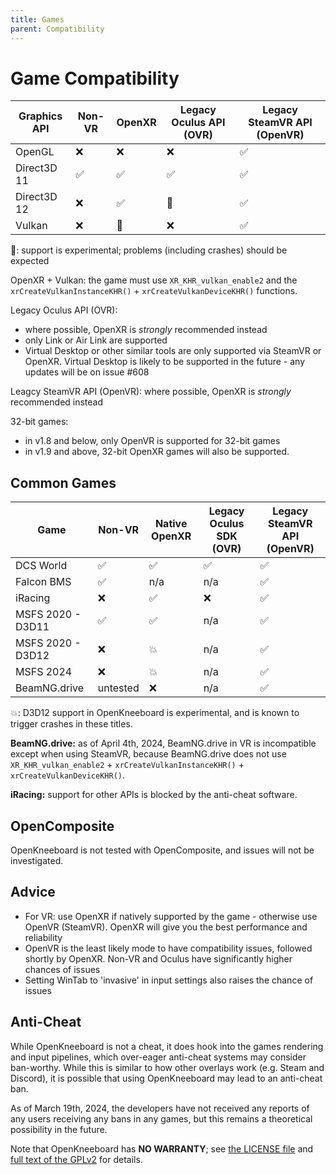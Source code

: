 ```yaml
---
title: Games
parent: Compatibility
---
```


# Game Compatibility

| Graphics API | Non-VR | OpenXR | Legacy Oculus API (OVR) | Legacy SteamVR API (OpenVR) |
| -------------|--------|--------|--------|---------|
| OpenGL       | ❌ | ❌ | ❌ | ✅ |
| Direct3D 11  | ✅ | ✅ | ✅ | ✅ |
| Direct3D 12  | ❌ | ✅ | 🧪 | ✅ |
| Vulkan       | ❌ | 🧪 | ❌ | ✅ |

🧪: support is experimental; problems (including crashes) should be expected

OpenXR + Vulkan: the game must use `XR_KHR_vulkan_enable2` and the `xrCreateVulkanInstanceKHR()` + `xrCreateVulkanDeviceKHR()` functions.

Legacy Oculus API (OVR):

- where possible, OpenXR is *strongly* recommended instead
- only Link or Air Link are supported
- Virtual Desktop or other similar tools are only supported via SteamVR or OpenXR. Virtual Desktop is likely to be supported in the future - any updates will be on issue #608

Leagcy SteamVR API (OpenVR): where possible, OpenXR is *strongly* recommended instead

32-bit games:

- in v1.8 and below, only OpenVR is supported for 32-bit games
- in v1.9 and above, 32-bit OpenXR games will also be supported.

## Common Games

| Game | Non-VR | Native OpenXR | Legacy Oculus SDK (OVR) | Legacy SteamVR API (OpenVR) |
|------|--------|---------------|------------|--------|
| DCS World | ✅ | ✅ | ✅ | ✅ |
| Falcon BMS | ✅ | n/a | n/a | ✅ |
| iRacing | ❌ | ✅ | ❌ | ✅ |
| MSFS 2020 - D3D11 | ✅ | ✅ | n/a | ✅ |
| MSFS 2020 - D3D12 | ❌ | 💥 | n/a | ✅ |
| MSFS 2024 | ❌ | 💥 | n/a | ✅ |
| BeamNG.drive | untested | ❌  | n/a | ✅ |

💥: D3D12 support in OpenKneeboard is experimental, and is known to trigger crashes in these titles.

**BeamNG.drive:** as of April 4th, 2024, BeamNG.drive in VR is incompatible except when using SteamVR, because BeamNG.drive does not use `XR_KHR_vulkan_enable2` + `xrCreateVulkanInstanceKHR()` + `xrCreateVulkanDeviceKHR()`.

**iRacing:** support for other APIs is blocked by the anti-cheat software.

## OpenComposite

OpenKneeboard is not tested with OpenComposite, and issues will not be investigated.

## Advice

- For VR: use OpenXR if natively supported by the game - otherwise use OpenVR (SteamVR). OpenXR will give you the best performance and reliability
- OpenVR is the least likely mode to have compatibility issues, followed shortly by OpenXR. Non-VR and Oculus have significantly higher chances of issues
- Setting WinTab to 'invasive' in input settings also raises the chance of issues

## Anti-Cheat

While OpenKneeboard is not a cheat, it does hook into the games rendering and input pipelines, which over-eager anti-cheat systems may consider ban-worthy. While this is similar to how other overlays work (e.g. Steam and Discord), it is possible that using OpenKneeboard may lead to an anti-cheat ban.

As of March 19th, 2024, the developers have not received any reports of any users receiving any bans in any games, but this remains a theoretical possibility in the future.

Note that OpenKneeboard has **NO WARRANTY**; see [the LICENSE file](https://raw.githubusercontent.com/OpenKneeboard/OpenKneeboard/master/LICENSE) and [full text of the GPLv2](https://raw.githubusercontent.com/OpenKneeboard/OpenKneeboard/master/gpl-2.0.txt) for details.
